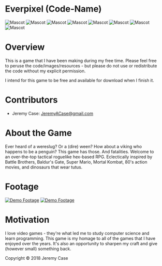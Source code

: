 # Everpixel (Code-Name)

![Mascot](https://github.com/JeremyACase/Everpixel/blob/master/Demo/Pics/Ween.png)
![Mascot](https://github.com/JeremyACase/Everpixel/blob/master/Demo/Pics/Penguin.png)
![Mascot](https://github.com/JeremyACase/Everpixel/blob/master/Demo/Pics/Tearex.png)
![Mascot](https://github.com/JeremyACase/Everpixel/blob/master/Demo/Pics/Samurai.png)
![Mascot](https://github.com/JeremyACase/Everpixel/blob/master/Demo/Pics/Sharconquer.png)
![Mascot](https://github.com/JeremyACase/Everpixel/blob/master/Demo/Pics/Shellrus.png)
![Mascot](https://github.com/JeremyACase/Everpixel/blob/master/Demo/Pics/Goblin.png)
![Mascot](https://github.com/JeremyACase/Everpixel/blob/master/Demo/Pics/Ween_Dragon.png)

# Overview
   This is a game that I have been making during my free time.  Please feel free to peruse the code/images/resources - but please do not use or redistribute the code without my explicit permission.
   
   I intend for this game to be free and available for download when I finish it.
   
# Contributors
  - Jeremy Case: JeremyACase@gmail.com

# About the Game
  Ever heard of a wereslug?  Or a (dire) ween?  How about a viking who happens to be a penguin?  This game has those.  And fatalities.  Welcome to an over-the-top tactical roguelike hex-based RPG. Eclectically inspired by Battle Brothers, Baldur's Gate, Super Mario, Mortal Kombat, 80's action movies, and dinosaurs that wear tutus.  

# Footage
  [![Demo Footage](https://github.com/JeremyACase/Everpixel/blob/master/Demo/Pics/Thumb.png)](https://youtu.be/6aTG_OR-fVg)
  [![Demo Footage](https://github.com/JeremyACase/Everpixel/blob/master/Demo/Pics/Thumb.png)](https://youtu.be/GuxbrI213wQ)
  
# Motivation
   I love video games - they're what led me to study computer science and learn programming.  This game is my homage to all of the games that I have enjoyed over the years.  It's also an opportunity to sharpen my craft and give (however small) something back.

Copyright © 2018 Jeremy Case
  
